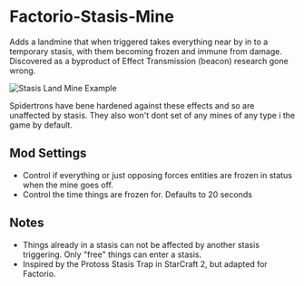 # Factorio-Stasis-Mine
Adds a landmine that when triggered takes everything near by in to a temporary stasis, with them becoming frozen and immune from damage.
Discovered as a byproduct of Effect Transmission (beacon) research gone wrong.

![Stasis Land Mine Example](https://media.giphy.com/media/feaLga7G7lBaGcluQt/giphy.gif)

Spidertrons have bene hardened against these effects and so are unaffected by stasis. They also won't dont set of any mines of any type i the game by default.

Mod Settings
-----------

- Control if everything or just opposing forces entities are frozen in status when the mine goes off.
- Control the time things are frozen for. Defaults to 20 seconds

Notes
------

- Things already in a stasis can not be affected by another stasis triggering. Only "free" things can enter a stasis.
- Inspired by the Protoss Stasis Trap in StarCraft 2, but adapted for Factorio.